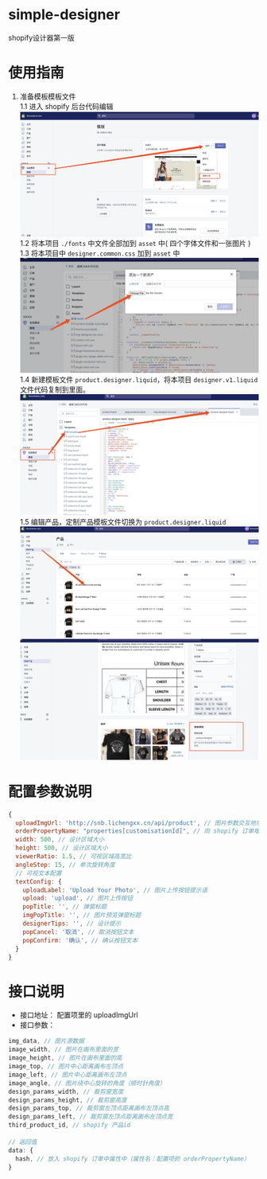 # simple-designer
shopify设计器第一版

# 使用指南
1. 准备模板模板文件  
  1.1 进入 shopify 后台代码编辑
  ![enter-code-editor.jpg](./img/enter-code-editor.jpg)  
  1.2 将本项目 `./fonts` 中文件全部加到 `asset` 中( 四个字体文件和一张图片 )  
  1.3 将本项目中 `designer.common.css` 加到 `asset` 中  
  ![add-fonts.jpg](./img/add-fonts.jpg)
  1.4 新建模板文件 `product.designer.liquid`，将本项目 `designer.v1.liquid` 文件代码复制到里面。  
  ![add-template.jpg](./img/add-template.jpg)
  1.5 编辑产品，定制产品模板文件切换为 `product.designer.liquid`  
  ![add-product-1.jpg](./img/add-product-1.jpg)
  ![add-product-2.jpg](./img/add-product-2.jpg)


# 配置参数说明
```javascript
{
  uploadImgUrl: 'http://snb.lichengxx.cn/api/product', // 图片参数交互地址
  orderPropertyName: "properties[customisationId]", // 向 shopify 订单增加的属性名。
  width: 500, // 设计区域大小
  height: 500, // 设计区域大小
  viewerRatio: 1.5, // 可视区域高宽比
  angleStep: 15, // 单次旋转角度
  // 可视文本配置
  textConfig: {
    uploadLabel: 'Upload Your Photo', // 图片上传按钮提示语
    upload: 'upload', // 图片上传按钮
    popTitle: '', // 弹窗标题
    imgPopTitle: '', // 图片预览弹窗标题
    designerTips: '', // 设计提示
    popCancel: '取消', // 取消按钮文本
    popConfirm: '确认', // 确认按钮文本
  }
}

```

# 接口说明
- 接口地址： 配置项里的 uploadImgUrl
- 接口参数： 
```javascript
img_data, // 图片源数据
image_width, // 图片在画布里面的宽
image_height, // 图片在画布里面的高
image_top, // 图片中心距离画布左顶点
image_left, // 图片中心距离画布左顶点
image_angle, // 图片绕中心旋转的角度（顺时针角度）
design_params_width, // 裁剪窗宽度
design_params_height, // 裁剪窗高度
design_params_top, // 裁剪窗左顶点距离画布左顶点高
design_params_left, // 裁剪窗左顶点距离画布左顶点宽
third_product_id, // shopify 产品id

// 返回值
data: {
  hash, // 放入 shopify 订单中属性中（属性名：配置项的 orderPropertyName）
}
```